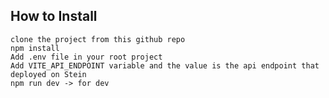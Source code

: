 ## How to Install

    clone the project from this github repo
    npm install
    Add .env file in your root project
    Add VITE_API_ENDPOINT variable and the value is the api endpoint that deployed on Stein
    npm run dev -> for dev
